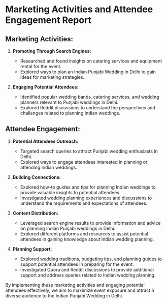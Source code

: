 # Marketing Activities and Attendee Engagement Report

## Marketing Activities:
1. **Promoting Through Search Engines:**
   - Researched and found insights on catering services and equipment rental for the event.
   - Explored ways to plan an Indian Punjabi Wedding in Delhi to gain ideas for marketing strategies.

2. **Engaging Potential Attendees:**
   - Identified popular wedding bands, catering services, and wedding planners relevant to Punjabi weddings in Delhi.
   - Explored Reddit discussions to understand the perspectives and challenges related to planning Indian weddings.

## Attendee Engagement:
1. **Potential Attendees Outreach:**
   - Targeted search queries to attract Punjabi wedding enthusiasts in Delhi.
   - Explored ways to engage attendees interested in planning or attending Indian weddings.

2. **Building Connections:**
   - Explored how-to guides and tips for planning Indian weddings to provide valuable insights to potential attendees.
   - Investigated wedding planning experiences and discussions to understand the requirements and expectations of attendees.

3. **Content Distribution:**
   - Leveraged search engine results to provide information and advice on planning Indian Punjabi weddings in Delhi.
   - Explored different platforms and resources to assist potential attendees in gaining knowledge about Indian wedding planning.

4. **Planning Support:**
   - Explored wedding traditions, budgeting tips, and planning guides to support potential attendees in preparing for the event.
   - Investigated Quora and Reddit discussions to provide additional support and address queries related to Indian wedding planning.

By implementing these marketing activities and engaging potential attendees effectively, we aim to maximize event exposure and attract a diverse audience to the Indian Punjabi Wedding in Delhi.